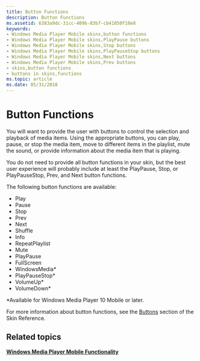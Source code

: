 ```yaml
---
title: Button Functions
description: Button Functions
ms.assetid: 6383a9dc-31cc-409b-83b7-cb41050f18e8
keywords:
- Windows Media Player Mobile skins,button functions
- Windows Media Player Mobile skins,PlayPause buttons
- Windows Media Player Mobile skins,Stop buttons
- Windows Media Player Mobile skins,PlayPauseStop buttons
- Windows Media Player Mobile skins,Next buttons
- Windows Media Player Mobile skins,Prev buttons
- skins,button functions
- buttons in skins,functions
ms.topic: article
ms.date: 05/31/2018
---
```


# Button Functions

You will want to provide the user with buttons to control the selection and playback of media items. Using the appropriate buttons, you can play, pause, or stop the media item, move to different items in the playlist, mute the sound, or provide information about the media item that is playing.

You do not need to provide all button functions in your skin, but the best user experience will probably include at least the PlayPause, Stop, or PlayPauseStop, Prev, and Next button functions.

The following button functions are available:

-   Play
-   Pause
-   Stop
-   Prev
-   Next
-   Shuffle
-   Info
-   RepeatPlaylist
-   Mute
-   PlayPause
-   FullScreen
-   WindowsMedia\*
-   PlayPauseStop\*
-   VolumeUp\*
-   VolumeDown\*

\*Available for Windows Media Player 10 Mobile or later.

For more information about button functions, see the [Buttons](buttons.md) section of the Skin Reference.

## Related topics

<dl> <dt>

[**Windows Media Player Mobile Functionality**](windows-media-player-mobile-functionality.md)
</dt> </dl>

 

 




